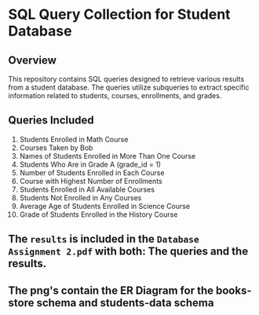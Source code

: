 # SQL Query Collection for Student Database

## Overview

This repository contains SQL queries designed to retrieve various results from a student database. The queries utilize subqueries to extract specific information related to students, courses, enrollments, and grades.

## Queries Included

1. Students Enrolled in Math Course
2. Courses Taken by Bob
3. Names of Students Enrolled in More Than One Course
4. Students Who Are in Grade A (grade_id = 1)
5. Number of Students Enrolled in Each Course
6. Course with Highest Number of Enrollments
7. Students Enrolled in All Available Courses
8. Students Not Enrolled in Any Courses
9. Average Age of Students Enrolled in Science Course
10. Grade of Students Enrolled in the History Course

## The `results` is included in the `Database Assignment 2.pdf` with both: The queries and the results.

## The png's contain the ER Diagram for the books-store schema and students-data schema
